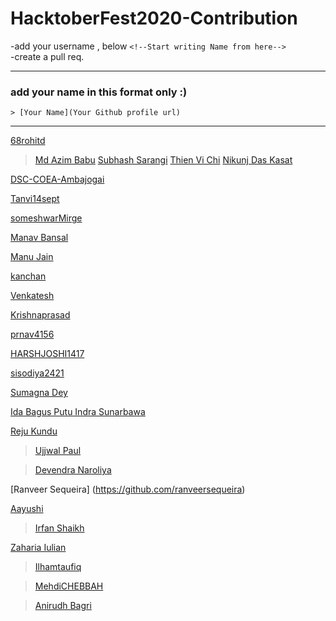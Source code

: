 <h1>HacktoberFest2020-Contribution</h1>

-add your username , below ```<!--Start writing Name from here--> ```  <br>
-create a pull req. <br>

---
### add your name in this format only :)
```
> [Your Name](Your Github profile url)
```
---

<!--Start writing Name from here-->
[68rohitd](https://github.com/68rohitd)
>[Md Azim Babu](https://github.com/Az1m04)
> [Subhash Sarangi](https://github.com/Subhash3)
> [Thien Vi Chi](https://github.com/tvc12)
> [Nikunj Das Kasat](https://github.com/nikunjdk)

[DSC-COEA-Ambajogai](https://github.com/DSC-COEA-Ambajogai)

[Tanvi14sept](https://github.com/Tanvi14sept)

[someshwarMirge](https://github.com/someshwarMirge)

[Manav Bansal](https://github.com/manavbansalcoder)

[Manu Jain](https://github.com/manu230)

[kanchan](https://github.com/kanchanswami84)

[Venkatesh](https://github.com/venkatesh1226)

[Krishnaprasad](https://github.com/Cyb3rM3rlin)

 [prnav4156](https://github.com/pranav4156)

 [HARSHJOSHI1417](https://github.com/HARSHJOSHI1417)

 [sisodiya2421](https://github.com/sisodiya2421)

[Sumagna Dey](https://github.com/sumagnadey)

[Ida Bagus Putu Indra Sunarbawa](https://github.com/Indraawagin/)

[Reju Kundu](https://github.com/technicalreju)

> [Ujjwal Paul](https://github.com/ujjwalpaul005)

> [Devendra Naroliya](https://github.com/devinsightt)

[Ranveer Sequeira] (https://github.com/ranveersequeira)

[Aayushi](https://github.com/Aayu231)

> [Irfan Shaikh](https://github.com/irfansk-22)


[Zaharia Iulian](https://github.com/Zaheudev)

> [Ilhamtaufiq](https://github.com/ilhamtaufiq)

> [MehdiCHEBBAH](https://github.com/MehdiCHEBBAH)

> [Anirudh Bagri](https://github.com/anirudhbagri)
